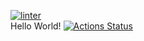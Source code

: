  [![linter](https://github.com/<Nathan-balugo>/<index.html>/workflows/linter/badge.svg)](https://github.com/marketplace/actions/super-linter)  
Hello World!
[![Actions Status](https://xxx.execute-api.us-west-2.amazonaws.com/production/badge/{owner}/{repo})](https://xxx.execute-api.us-west-2.amazonaws.com/production/results/{owner}/{repo})
